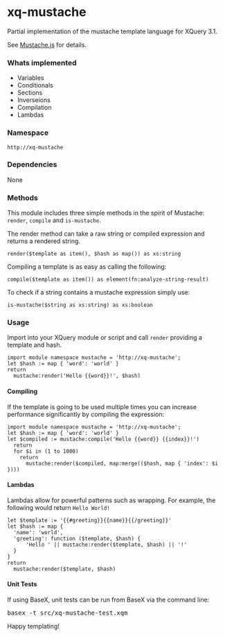 # xq-mustache
Partial implementation of the mustache template language for XQuery 3.1. <p />
See <a href="https://mustache.github.io/">Mustache.js</a> for details.

### Whats implemented
* Variables
* Conditionals
* Sections
* Inverseions
* Compilation
* Lambdas

### Namespace
``http://xq-mustache``

### Dependencies
None

### Methods
This module includes three simple methods in the spirit of Mustache: <code>render</code>, <code>compile</code> and <code>is-mustache</code>. <br />

The render method can take a raw string or compiled expression and returns a rendered string.
```xquery
render($template as item(), $hash as map()) as xs:string 
```
Compiling a template is as easy as calling the following: 
```xquery
compile($template as item()) as element(fn:analyze-string-result) 
```
To check if a string contains a mustache expression simply use:
```xquery
is-mustache($string as xs:string) as xs:boolean
```
### Usage
Import into your XQuery module or script and call <code>render</code> providing a template and hash.

```xquery
import module namespace mustache = 'http://xq-mustache';
let $hash := map { 'word': 'world' }
return
  mustache:render('Hello {{word}}!', $hash) 
```
#### Compiling
If the template is going to be used multiple times you can increase performance significantly by compiling the expression:
```xquery
import module namespace mustache = 'http://xq-mustache';
let $hash := map { 'word': 'world' }
let $compiled := mustache:compile('Hello {{word}} {{index}}!')
  return
  for $i in (1 to 1000)
    return
      mustache:render($compiled, map:merge(($hash, map { 'index': $i }))) 
```
#### Lambdas
Lambdas allow for powerful patterns such as wrapping. For example, the following would return 
<code>Hello World!</code>

```xquery
let $template := '{{#greeting}}{{name}}{{/greeting}}'
let $hash := map {
  'name': 'world',
  'greeting': function ($template, $hash) {
      'Hello ' || mustache:render($template, $hash) || '!' 
  }
}
return
  mustache:render($template, $hash)
```

#### Unit Tests
If using BaseX, unit tests can be run from BaseX via the command line:
<pre>basex -t src/xq-mustache-test.xqm</pre>

Happy templating!
